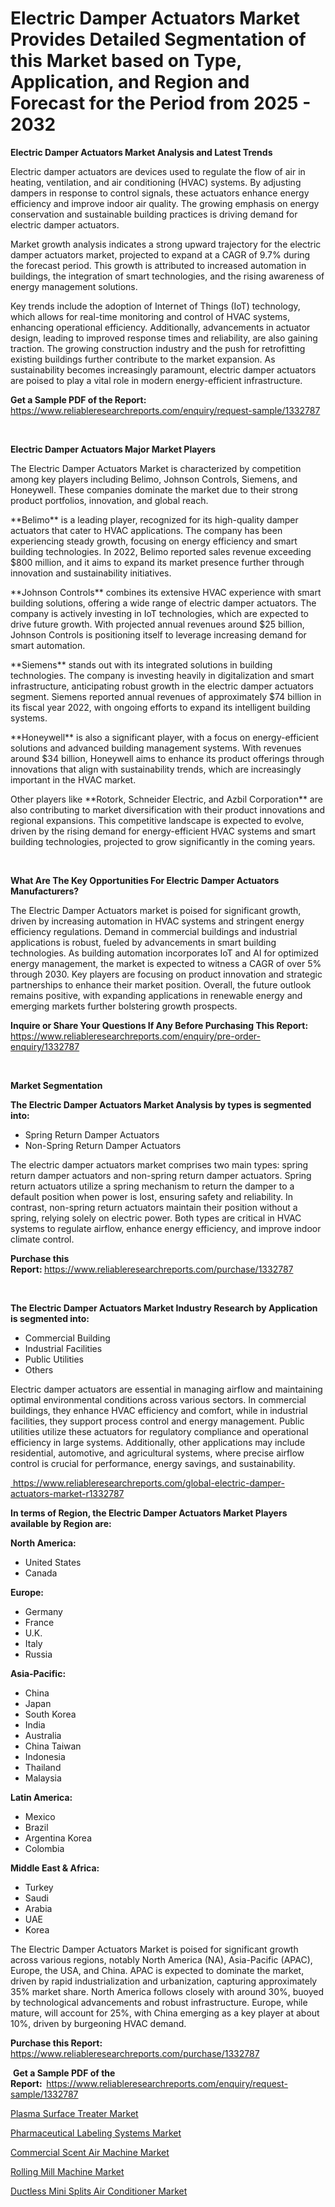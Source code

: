 <p><h1>Electric Damper Actuators Market Provides Detailed Segmentation of this Market based on Type, Application, and Region and Forecast for the Period from 2025 - 2032</h1></p><p><strong>Electric Damper Actuators Market Analysis and Latest Trends</strong></p>
<p><p>Electric damper actuators are devices used to regulate the flow of air in heating, ventilation, and air conditioning (HVAC) systems. By adjusting dampers in response to control signals, these actuators enhance energy efficiency and improve indoor air quality. The growing emphasis on energy conservation and sustainable building practices is driving demand for electric damper actuators.</p><p>Market growth analysis indicates a strong upward trajectory for the electric damper actuators market, projected to expand at a CAGR of 9.7% during the forecast period. This growth is attributed to increased automation in buildings, the integration of smart technologies, and the rising awareness of energy management solutions. </p><p>Key trends include the adoption of Internet of Things (IoT) technology, which allows for real-time monitoring and control of HVAC systems, enhancing operational efficiency. Additionally, advancements in actuator design, leading to improved response times and reliability, are also gaining traction. The growing construction industry and the push for retrofitting existing buildings further contribute to the market expansion. As sustainability becomes increasingly paramount, electric damper actuators are poised to play a vital role in modern energy-efficient infrastructure.</p></p>
<p><strong>Get a Sample PDF of the Report:&nbsp;</strong> <a href="https://www.reliableresearchreports.com/enquiry/request-sample/1332787?utm_campaign=3093&utm_medium=2&utm_source=Github&utm_content=ia&utm_term=24032025&utm_id=electric-damper-actuators">https://www.reliableresearchreports.com/enquiry/request-sample/1332787</a></p>
<p>&nbsp;</p>
<p><strong>Electric Damper Actuators Major Market Players</strong></p>
<p><p>The Electric Damper Actuators Market is characterized by competition among key players including Belimo, Johnson Controls, Siemens, and Honeywell. These companies dominate the market due to their strong product portfolios, innovation, and global reach.</p><p>**Belimo** is a leading player, recognized for its high-quality damper actuators that cater to HVAC applications. The company has been experiencing steady growth, focusing on energy efficiency and smart building technologies. In 2022, Belimo reported sales revenue exceeding $800 million, and it aims to expand its market presence further through innovation and sustainability initiatives.</p><p>**Johnson Controls** combines its extensive HVAC experience with smart building solutions, offering a wide range of electric damper actuators. The company is actively investing in IoT technologies, which are expected to drive future growth. With projected annual revenues around $25 billion, Johnson Controls is positioning itself to leverage increasing demand for smart automation.</p><p>**Siemens** stands out with its integrated solutions in building technologies. The company is investing heavily in digitalization and smart infrastructure, anticipating robust growth in the electric damper actuators segment. Siemens reported annual revenues of approximately $74 billion in its fiscal year 2022, with ongoing efforts to expand its intelligent building systems.</p><p>**Honeywell** is also a significant player, with a focus on energy-efficient solutions and advanced building management systems. With revenues around $34 billion, Honeywell aims to enhance its product offerings through innovations that align with sustainability trends, which are increasingly important in the HVAC market.</p><p>Other players like **Rotork, Schneider Electric, and Azbil Corporation** are also contributing to market diversification with their product innovations and regional expansions. This competitive landscape is expected to evolve, driven by the rising demand for energy-efficient HVAC systems and smart building technologies, projected to grow significantly in the coming years.</p></p>
<p>&nbsp;</p>
<p><strong>What Are The Key Opportunities For Electric Damper Actuators Manufacturers?</strong></p>
<p><p>The Electric Damper Actuators market is poised for significant growth, driven by increasing automation in HVAC systems and stringent energy efficiency regulations. Demand in commercial buildings and industrial applications is robust, fueled by advancements in smart building technologies. As building automation incorporates IoT and AI for optimized energy management, the market is expected to witness a CAGR of over 5% through 2030. Key players are focusing on product innovation and strategic partnerships to enhance their market position. Overall, the future outlook remains positive, with expanding applications in renewable energy and emerging markets further bolstering growth prospects.</p></p>
<p><strong>Inquire or Share Your Questions If Any Before Purchasing This Report:</strong> <a href="https://www.reliableresearchreports.com/enquiry/pre-order-enquiry/1332787?utm_campaign=3093&utm_medium=2&utm_source=Github&utm_content=ia&utm_term=24032025&utm_id=electric-damper-actuators">https://www.reliableresearchreports.com/enquiry/pre-order-enquiry/1332787</a></p>
<p>&nbsp;</p>
<p><strong>Market Segmentation</strong></p>
<p><strong>The Electric Damper Actuators Market Analysis by types is segmented into:</strong></p>
<p><ul><li>Spring Return Damper Actuators</li><li>Non-Spring Return Damper Actuators</li></ul></p>
<p><p>The electric damper actuators market comprises two main types: spring return damper actuators and non-spring return damper actuators. Spring return actuators utilize a spring mechanism to return the damper to a default position when power is lost, ensuring safety and reliability. In contrast, non-spring return actuators maintain their position without a spring, relying solely on electric power. Both types are critical in HVAC systems to regulate airflow, enhance energy efficiency, and improve indoor climate control.</p></p>
<p><strong>Purchase this Report:&nbsp;</strong><a href="https://www.reliableresearchreports.com/purchase/1332787?utm_campaign=3093&utm_medium=2&utm_source=Github&utm_content=ia&utm_term=24032025&utm_id=electric-damper-actuators">https://www.reliableresearchreports.com/purchase/1332787</a></p>
<p>&nbsp;</p>
<p><strong>The Electric Damper Actuators Market Industry Research by Application is segmented into:</strong></p>
<p><ul><li>Commercial Building</li><li>Industrial Facilities</li><li>Public Utilities</li><li>Others</li></ul></p>
<p><p>Electric damper actuators are essential in managing airflow and maintaining optimal environmental conditions across various sectors. In commercial buildings, they enhance HVAC efficiency and comfort, while in industrial facilities, they support process control and energy management. Public utilities utilize these actuators for regulatory compliance and operational efficiency in large systems. Additionally, other applications may include residential, automotive, and agricultural systems, where precise airflow control is crucial for performance, energy savings, and sustainability.</p></p>
<p><a href="https://www.reliableresearchreports.com/global-electric-damper-actuators-market-r1332787?utm_campaign=3093&utm_medium=2&utm_source=Github&utm_content=ia&utm_term=24032025&utm_id=electric-damper-actuators">&nbsp;https://www.reliableresearchreports.com/global-electric-damper-actuators-market-r1332787</a></p>
<p><strong>In terms of Region, the Electric Damper Actuators Market Players available by Region are:</strong></p>
<p>
    <p> <strong> North America: </strong>
        <ul>
            <li>United States</li>
            <li>Canada</li>
        </ul>
        </p> 
    <p> <strong> Europe: </strong>
        <ul>
            <li>Germany</li>
            <li>France</li>
            <li>U.K.</li>
            <li>Italy</li>
            <li>Russia</li>
        </ul>
        </p> 
    <p> <strong> Asia-Pacific: </strong>
        <ul>
            <li>China</li>
            <li>Japan</li>
            <li>South Korea</li>
            <li>India</li>
            <li>Australia</li>
            <li>China Taiwan</li>
            <li>Indonesia</li>
            <li>Thailand</li>
            <li>Malaysia</li>
        </ul>
        </p> 
    <p> <strong> Latin America: </strong>
        <ul>
            <li>Mexico</li>
            <li>Brazil</li>
            <li>Argentina Korea</li>
            <li>Colombia</li>
        </ul>
        </p> 
    <p> <strong> Middle East & Africa: </strong>
        <ul>
            <li>Turkey</li>
            <li>Saudi</li>
            <li>Arabia</li>
            <li>UAE</li>
            <li>Korea</li>
        </ul>
    </p>
    </p>
<p><p>The Electric Damper Actuators Market is poised for significant growth across various regions, notably North America (NA), Asia-Pacific (APAC), Europe, the USA, and China. APAC is expected to dominate the market, driven by rapid industrialization and urbanization, capturing approximately 35% market share. North America follows closely with around 30%, buoyed by technological advancements and robust infrastructure. Europe, while mature, will account for 25%, with China emerging as a key player at about 10%, driven by burgeoning HVAC demand.</p></p>
<p><strong>Purchase this Report: </strong><a href="https://www.reliableresearchreports.com/purchase/1332787?utm_campaign=3093&utm_medium=2&utm_source=Github&utm_content=ia&utm_term=24032025&utm_id=electric-damper-actuators">https://www.reliableresearchreports.com/purchase/1332787</a></p>
<p>&nbsp;<strong>Get a Sample PDF of the Report:&nbsp;&nbsp;</strong><a href="https://www.reliableresearchreports.com/enquiry/request-sample/1332787?utm_campaign=3093&utm_medium=2&utm_source=Github&utm_content=ia&utm_term=24032025&utm_id=electric-damper-actuators">https://www.reliableresearchreports.com/enquiry/request-sample/1332787</a></p>
<p><strong></strong></p>
<p><p><a href="https://www.linkedin.com/pulse/future-outlook-plasma-surface-treater-market-20252032-anticipated-rglme?utm_campaign=3093&utm_medium=2&utm_source=Github&utm_content=ia&utm_term=24032025&utm_id=electric-damper-actuators">Plasma Surface Treater Market</a></p><p><a href="https://www.linkedin.com/pulse/in-depth-pharmaceutical-labeling-systems-market-analysis-d54mc?utm_campaign=3093&utm_medium=2&utm_source=Github&utm_content=ia&utm_term=24032025&utm_id=electric-damper-actuators">Pharmaceutical Labeling Systems Market</a></p><p><a href="https://www.linkedin.com/pulse/commercial-scent-air-machine-market-analysis-report-pziye?utm_campaign=3093&utm_medium=2&utm_source=Github&utm_content=ia&utm_term=24032025&utm_id=electric-damper-actuators">Commercial Scent Air Machine Market</a></p><p><a href="https://www.linkedin.com/pulse/rolling-mill-machine-market-analysis-deployment-growth-factors-ifgke?utm_campaign=3093&utm_medium=2&utm_source=Github&utm_content=ia&utm_term=24032025&utm_id=electric-damper-actuators">Rolling Mill Machine Market</a></p><p><a href="https://www.linkedin.com/pulse/expert-analysis-ductless-mini-splits-air-conditioner-market-z4fse?utm_campaign=3093&utm_medium=2&utm_source=Github&utm_content=ia&utm_term=24032025&utm_id=electric-damper-actuators">Ductless Mini Splits Air Conditioner Market</a></p></p>